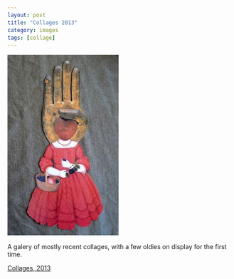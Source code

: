 ```yaml
---
layout: post
title: "Collages 2013"
category: images
tags: [collage]
---
```

[![Collages, 2013](/assets/athand.jpg)](http://imby.net/images/galleries/collage-2013/) 

A galery of mostly recent collages, with a few oldies on display for the first time. 

<a href="http://imby.net/images/galleries/collage-2013/" target="_blank">Collages, 2013</a>

